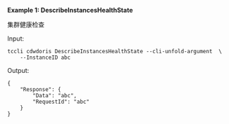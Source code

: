 **Example 1: DescribeInstancesHealthState**

集群健康检查

Input: 

```
tccli cdwdoris DescribeInstancesHealthState --cli-unfold-argument  \
    --InstanceID abc
```

Output: 
```
{
    "Response": {
        "Data": "abc",
        "RequestId": "abc"
    }
}
```

